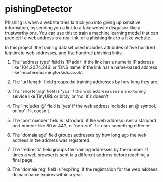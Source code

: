 # pishingDetector
Phishing is when a website tries to trick you into giving up sensitive information, by sending you a link to a fake website disguised like a trustworthy one. You can use this to train a machine learning model that can predict if a web address is a real link, or a phishing link to a fake website.

In this project, the training dataset used includes attributes of five hundred legitimate web addresses, and five hundred phishing links.

1. The 'address type' field is 'IP addr' if the link has a numeric IP address like '104.20.74.246' or 'DNS name' if the link has a name-based address like 'machinelearningforkids.co.uk'.

2. The 'url length' field groups the training addresses by how long they are.

3. The 'shortening' field is 'yes' if the web address uses a shortening service like TinyURL or bit.ly, or 'no' if it doesn't.

4. The 'includes @' field is 'yes' if the web address includes an @ symbol, or 'no' if it doesn't.

5. The 'port number' field is 'standard' if the web address uses a standard port number like 80 or 443, or 'non-std' if it uses something different.

6. The 'domain age' field groups addresses by how long ago the web address in the address was registered.

7. The 'redirects' field groups the training addresses by the number of times a web browser is sent to a different address before reaching a final page.

8. The 'domain reg' field is 'expiring' if the registration for the web address domain name expires within a year.
